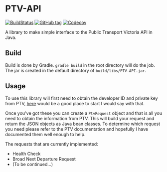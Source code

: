 # PTV-API
[![BuildStatus](https://travis-ci.org/Skorpus/PTV-API.svg?branch=master)](https://travis-ci.org/Skorpus/PTV-API)
[![GitHub tag](https://img.shields.io/github/tag/Skorpus/PTV-API.svg?maxAge=2592000)]()
[![Codecov](https://img.shields.io/codecov/c/github/Skorpus/PTV-API.svg)]()

A library to make simple interface to the Public Transport Victoria API in Java.

## Build
Build is done by Gradle. `gradle build` in the root directory will do the job. The jar is created in the default directory of `build/libs/PTV-API.jar`.

## Usage
To use this library will first need to obtain the developer ID and private key from PTV, [here](https://www.ptv.vic.gov.au/about-ptv/ptv-data-and-reports/digital-products/ptv-timetable-api/) would be a good place to start I would say with that.

Once you've got these you can create a `PtvRequest` object and that is all you need to obtain the information from PTV. This will build your request and return the JSON objects as Java bean classes. To determine which request you need please refer to the PTV documentation and hopefully I have documented them well enough to help.

The requests that are currently implemented:
* Health Check
* Broad Next Departure Request
* (To be continued...)
